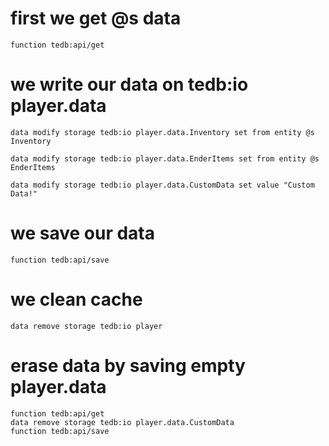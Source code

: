 # first we get @s data
```mcfunction
function tedb:api/get
```

# we write our data on tedb:io player.data
```mcfunction
data modify storage tedb:io player.data.Inventory set from entity @s Inventory
```
```mcfunction
data modify storage tedb:io player.data.EnderItems set from entity @s EnderItems
```
```mcfunction
data modify storage tedb:io player.data.CustomData set value "Custom Data!"
```

# we save our data
```mcfunction
function tedb:api/save
```

# we clean cache
```mcfunction
data remove storage tedb:io player
```

# erase data by saving empty player.data
```mcfunction
function tedb:api/get
data remove storage tedb:io player.data.CustomData
function tedb:api/save
```